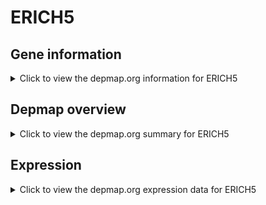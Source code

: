 <h1>ERICH5</h1>

<h2>Gene information</h2>
<details>
  <summary>Click to view the depmap.org information for ERICH5</summary>
  <p><a href="https://depmap.org/portal/gene/ERICH5?tab=about" target="_BLANK">Open page in a new tab...</a></p>
  <iframe src="https://depmap.org/portal/gene/ERICH5?tab=about" style="border:none;width:100%;height:800px"></iframe>
</details>

<h2>Depmap overview</h2>
<details>
  <summary>Click to view the depmap.org summary for ERICH5</summary>
  <p><a href="https://depmap.org/portal/gene/ERICH5?tab=overview" target="_BLANK">Open page in a new tab...</a></p>
  <iframe src="https://depmap.org/portal/gene/ERICH5?tab=overview" style="border:none;width:100%;height:800px"></iframe>
</details>

<h2>Expression</h2>
<details>
  <summary>Click to view the depmap.org expression data for ERICH5</summary>
  <p><a href="https://depmap.org/portal/gene/ERICH5?tab=characterization" target="_BLANK">Open page in a new tab...</a></p>
  <iframe src="https://depmap.org/portal/gene/ERICH5?tab=characterization" style="border:none;width:100%;height:800px"></iframe>
</details>


<!--
<h2>Reactome Pathway diagram</h2>
<details>
  <summary>Click to view the Reactome pathway for ERICH5</summary>
  <p><a href="PURL" target="_BLANK">Open page in a new tab...</a></p>
  PNAME
</details>
-->


